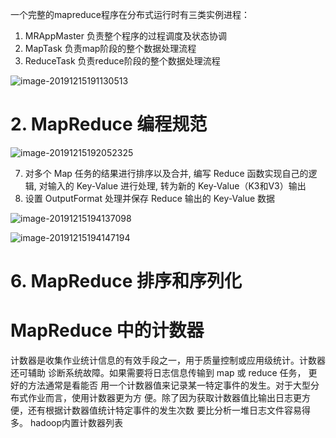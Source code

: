 一个完整的mapreduce程序在分布式运行时有三类实例进程：

1. MRAppMaster 负责整个程序的过程调度及状态协调
2. MapTask 负责map阶段的整个数据处理流程
3. ReduceTask 负责reduce阶段的整个数据处理流程



![image-20191215191130513](C:\Users\app\AppData\Roaming\Typora\typora-user-images\image-20191215191130513.png)



# 2. MapReduce 编程规范





![image-20191215192052325](C:\Users\app\AppData\Roaming\Typora\typora-user-images\image-20191215192052325.png)



7. 对多个 Map 任务的结果进行排序以及合并, 编写 Reduce 函数实现自己的逻辑, 对输入的
Key-Value 进行处理, 转为新的 Key-Value（K3和V3）输出
8. 设置 OutputFormat 处理并保存 Reduce 输出的 Key-Value 数据





![image-20191215194137098](C:\Users\app\AppData\Roaming\Typora\typora-user-images\image-20191215194137098.png)

![image-20191215194147194](C:\Users\app\AppData\Roaming\Typora\typora-user-images\image-20191215194147194.png)

# 6. MapReduce 排序和序列化



# MapReduce 中的计数器
计数器是收集作业统计信息的有效手段之一，用于质量控制或应用级统计。计数器还可辅助
诊断系统故障。如果需要将日志信息传输到 map 或 reduce 任务， 更好的方法通常是看能否
用一个计数器值来记录某一特定事件的发生。对于大型分布式作业而言，使用计数器更为方
便。除了因为获取计数器值比输出日志更方便，还有根据计数器值统计特定事件的发生次数
要比分析一堆日志文件容易得多。
hadoop内置计数器列表